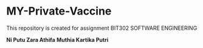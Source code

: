 # MY-Private-Vaccine
This repository is created for assignment BIT302 SOFTWARE ENGINEERING

**Ni Putu Zara Athifa**
**Muthia Kartika Putri**
